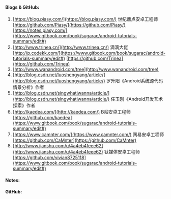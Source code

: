 #### Blogs & GitHub:

1. [https://blog.piasy.com/](https://blog.piasy.com/) 世纪鼎点安卓工程师  [https://github.com/Piasy/](https://github.com/Piasy/) [https://notes.piasy.com/](https://www.gitbook.com/book/sugarac/android-tutorials-summary/edit#)
2. [http://www.trinea.cn/](http://www.trinea.cn/) 滴滴大佬 [http://p.codekk.com/](https://www.gitbook.com/book/sugarac/android-tutorials-summary/edit#) [https://github.com/Trinea](https://github.com/Trinea)
3. [http://www.wanandroid.com/tree](http://www.wanandroid.com/tree)
4. [http://blog.csdn.net/luoshengyang/article/](http://blog.csdn.net/luoshengyang/article/)      罗升阳《Android系统源代码情景分析》作者
5. [http://blog.csdn.net/singwhatiwanna/article/](http://blog.csdn.net/singwhatiwanna/article/)  任玉刚《Android开发艺术探索》作者
6. [http://kaedea.com/](http://kaedea.com/) B站安卓工程师 [https://github.com/kaedea](https://www.gitbook.com/book/sugarac/android-tutorials-summary/edit#)
7. [https://www.camnter.com/](https://www.camnter.com/) 网易安卓工程师 [https://github.com/CaMnter](https://github.com/CaMnter)
8. [http://www.jianshu.com/u/4a4eb4feee62](http://www.jianshu.com/u/4a4eb4feee62) 钛媒体安卓工程师 [https://github.com/vivian8725118](https://www.gitbook.com/book/sugarac/android-tutorials-summary/edit#)

#### Notes:

#### GitHub:



